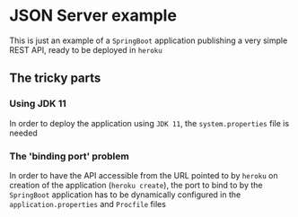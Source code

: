 # JSON Server example

This is just an example of a `SpringBoot` application publishing a very simple REST API,
ready to be deployed in `heroku`

## The tricky parts

### Using JDK 11

In order to deploy the application using `JDK 11`, the `system.properties` file is needed

### The 'binding port' problem

In order to have the API accessible from the URL pointed to by `heroku` on creation of the
application (`heroku create`), the port to bind to by the `SpringBoot` application has to be
dynamically configured in the `application.properties` and `Procfile` files
